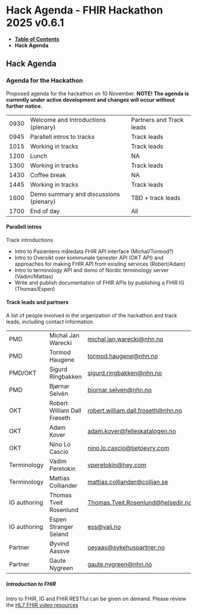 # Hack Agenda - FHIR Hackathon 2025 v0.6.1

* [**Table of Contents**](toc.md)
* **Hack Agenda**

## Hack Agenda

### Agenda for the Hackathon

Proposed agenda for the hackathon on 10 November.
 **NOTE! The agenda is currently under active development and changes will occur without further notice.**

| | | |
| :--- | :--- | :--- |
| 0930 | Welcome and Introductions (plenary) | Partners and Track leads |
| 0945 | Parallell intros to tracks | Track leads |
| 1015 | Working in tracks | Track leads |
| 1200 | Lunch | NA |
| 1300 | Working in tracks | Track leads |
| 1430 | Coffee break | NA |
| 1445 | Working in tracks | Track leads |
| 1600 | Demo summary and discussions (plenary) | TBD + track leads |
| 1700 | End of day | All |

#### Parallell intros

Track introductions

* Intro to Pasientens måledata FHIR API interface (Michal/Tormod?)
* Intro to Oversikt over kommunale tjenester API (OKT API) and approaches for making FHIR API from existing services (Robert/Adam)
* Intro to terminology API and demo of Nordic terminology server (Vadim/Mattias)
* Write and publish documentation of FHIR APIs by publishing a FHIR IG (Thomas/Espen)

#### Track leads and partners

A list of people involved in the organization of the hackathon and track leads, including contact information.

| | | | |
| :--- | :--- | :--- | :--- |
| PMD | Michal Jan Warecki | [michal.jan.warecki@nhn.no](mailto:michal.jan.warecki@nhn.no) | NHN |
| PMD | Tormod Haugene | [tormod.haugene@nhn.no](mailto:tormod.haugene@nhn.no) | NHN |
| PMD/OKT | Sigurd Ringbakken | [sigurd.ringbakken@nhn.no](mailto:sigurd.ringbakken@nhn.no) | NHN |
| PMD | Bjørnar Selvén | [bjornar.selven@nhn.no](mailto:bjornar.selven@nhn.no) | NHN |
| OKT | Robert William Dall Frøseth | [robert.william.dall.froseth@nhn.no](mailto:robert.william.dall.froseth@nhn.no) | NHN |
| OKT | Adam Kover | [adam.kover@felleskatalogen.no](mailto:adam.kover@felleskatalogen.no) | Felleskatalogen |
| OKT | Nino Lo Cascio | [nino.lo.cascio@tietoevry.com](mailto:nino.lo.cascio@tietoevry.com) | Tietoevry |
| Terminology | Vadim Peretokin | [vperetokin@hey.com](mailto:vperetokin@hey.com) | Consultant |
| Terminology | Mattias Colliander | [mattias.colliander@collian.se](mailto:mattias.colliander@collian.se) | HL7 Sweden |
| IG authoring | Thomas Tveit Rosenlund | [Thomas.Tveit.Rosenlund@helsedir.no](mailto:Thomas.Tveit.Rosenlund@helsedir.no) | Helsedirektoratet |
| IG authoring | Espen Stranger Seland | [ess@vali.no](mailto:ess@vali.no>) | Vali AS |
| Partner | Øyvind Aassve | [oeyaas@sykehuspartner.no](mailto:oeyaas@sykehuspartner.no) | Sykehuspartner |
| Partner | Gaute Nygreen | [gaute.nygreen@nhn.no](mailto:gaute.nygreen@nhn.no) | NHN |

##### Introduction to FHIR

Intro to FHIR, IG and FHIR RESTful can be given on demand. Please review the [HL7 FHIR video resources](https://hl7norway.github.io/FHIR-hackathon-2025/currentbuild/index.html#preparations-for-participants)

